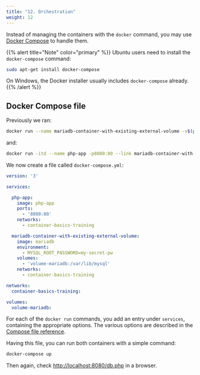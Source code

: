 ```yaml
---
title: "12. Orchestration"
weight: 12
---
```


Instead of managing the containers with the `docker` command, you may use [Docker Compose](https://docs.docker.com/compose/) to handle them.

{{% alert title="Note" color="primary" %}}
Ubuntu users need to install the `docker-compose` command:

```bash
sudo apt-get install docker-compose
```

On Windows, the Docker installer usually includes `docker-compose` already.
{{% /alert %}}


## Docker Compose file

Previously we ran:

```bash
docker run --name mariadb-container-with-existing-external-volume -v$(pwd)/datastore-mysql:/var/lib/mysql -it -e MYSQL_ROOT_PASSWORD=my-secret-pw -d mariadb
```

and:

```bash
docker run -itd --name php-app -p8080:80 --link mariadb-container-with-existing-external-volume php-app
```

We now create a file called `docker-compose.yml`:

```yaml
version: '3'

services:

  php-app:
    image: php-app
    ports:
      - '8080:80'
    networks:
      - container-basics-training

  mariadb-container-with-existing-external-volume:
    image: mariadb
    environment:
      - MYSQL_ROOT_PASSWORD=my-secret-pw
    volumes:
      - 'volume-mariadb:/var/lib/mysql'
    networks:
      - container-basics-training

networks:
  container-basics-training:

volumes:
  volume-mariadb:
```

For each of the `docker run` commands, you add an entry under `services`, containing the appropriate options. The various options are described in the [Compose file reference](https://docs.docker.com/compose/compose-file/).

Having this file, you can run both containers with a simple command:

```bash
docker-compose up
```

Then again, check <http://localhost:8080/db.php> in a browser.
